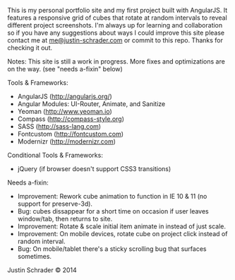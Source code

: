 This is my personal portfolio site and my first project built with AngularJS. It features a responsive grid of cubes that rotate at random intervals to reveal different project screenshots. I'm always up for learning and collaboration so if you have any suggestions about ways I could improve this site please contact me at me@justin-schrader.com or commit to this repo. Thanks for checking it out.

Notes:
This site is still a work in progress. More fixes and optimizations are on the way. (see "needs a-fixin" below)

Tools & Frameworks:
- AngularJS (http://angularjs.org/)
- Angular Modules: UI-Router, Animate, and Sanitize
- Yeoman (http://www.yeoman.io)
- Compass (http://compass-style.org)
- SASS (http://sass-lang.com)
- Fontcustom (http://fontcustom.com)
- Modernizr (http://modernizr.com)

Conditional Tools & Frameworks:
- jQuery (if browser doesn't support CSS3 transitions)

Needs a-fixin:
- Improvement: Rework cube animation to function in IE 10 & 11 (no support for preserve-3d).
- Bug: cubes dissappear for a short time on occasion if user leaves window/tab, then returns to site.
- Improvement: Rotate & scale initial item animate in instead of just scale.
- Improvement: On mobile devices, rotate cube on project click instead of random interval.
- Bug: On mobile/tablet there's a sticky scrolling bug that surfaces sometimes.

Justin Schrader © 2014
